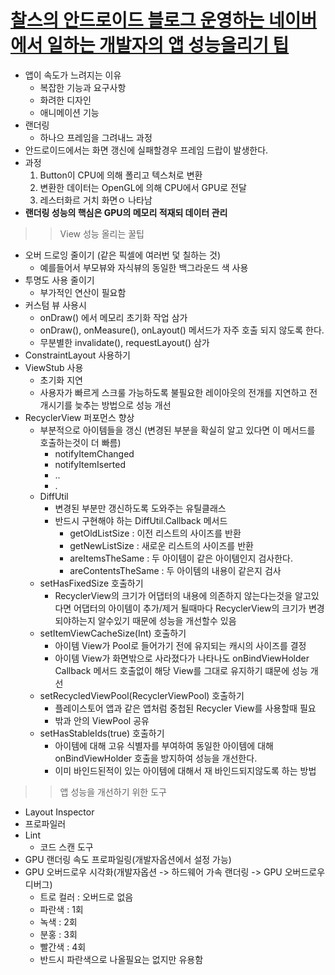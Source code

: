 [찰스의 안드로이드 블로그 운영하는 네이버에서 일하는 개발자의 앱 성능올리기 팁](https://tv.naver.com/v/15353556)
===
* 앱이 속도가 느려지는 이유
  * 복잡한 기능과 요구사항
  * 화려한 디자인
  * 애니메이션 기능
* 랜더링
  * 하나으 프레임을 그려내느 과정
* 안드로이드에서는 화면 갱신에 실패할경우 프레임 드랍이 발생한다. 
* 과정
  1. Button이 CPU에 의해 폴리고 텍스처로 변환
  2. 변환한 데이터는 OpenGL에 의해 CPU에서 GPU로 전달
  3. 레스터화르 거치 화면ㅇ 나타남
* **랜더링 성능의 핵심은 GPU의 메모리 적재되 데이터 관리**

>> View 성능 올리는 꿀팁
* 오버 드로잉 줄이기 (같은 픽셀에 여러번 덫 칠하는 것)
  * 예를들어서 부모뷰와 자식뷰의 동일한 백그라운드 색 사용
* 투명도 사용 줄이기
  * 부가적인 연산이 필요함
* 커스텀 뷰 사용시
  * onDraw() 에서 메모리 초기화 작업 삼가
  * onDraw(), onMeasure(), onLayout() 메서드가 자주 호출 되지 않도록 한다.
  * 무분별한 invalidate(), requestLayout() 삼가
* ConstraintLayout 사용하기
* ViewStub 사용
  * 초기화 지연
  * 사용자가 빠르게 스크룰 가능하도록 불필요한 레이아웃의 전개를 지연하고 전개시기를 늦추는 방법으로 성능 개선
* RecyclerView 퍼포먼스 향상
  * 부분적으로 아이템들을 갱신 (변경된 부분을 확실히 알고 있다면 이 메서드를 호출하는것이 더 빠름)
    * notifyItemChanged
    * notifyItemIserted
    * ..
    * .
  * DiffUtil
    * 변경된 부분만 갱신하도록 도와주는 유틸클래스
    * 반드시 구현해야 하는 DiffUtil.Callback 메서드
      * getOldListSize : 이전 리스트의 사이즈를 반환
      * getNewListSize : 새로운 리스트의 사이즈를 반환
      * areItemsTheSame : 두 아이템이 같은 아이템인지 검사한다.
      * areContentsTheSame : 두 아이템의 내용이 같은지 검사
  * setHasFixedSize 호출하기
    * RecyclerView의 크기가 어댑터의 내용에 의존하지 않는다는것을 알고있다면 어댑터의 아이템이 추가/제거 될때마다 RecyclerView의 크기가 변경되야하는지 알수있기 때문에 성능을 개선할수 있음
  * setItemViewCacheSize(Int) 호출하기
    * 아이템 View가 Pool로 들어가기 전에 유지되는 캐시의 사이즈를 결정
    * 아이템 View가 화면밖으로 사라졌다가 나타나도 onBindViewHolder Callback 메서드 호출없이 해당 View를 그대로 유지하기 떄문에 성능 개선
  * setRecycledViewPool(RecyclerViewPool) 호출하기
    * 플레이스토어 앱과 같은 앱처럼 중첩된 Recycler View를 사용할때 필요
    * 밖과 안의 ViewPool 공유
  * setHasStableIds(true) 호출하기
    * 아이템에 대해 고유 식별자를 부여하여 동일한 아이템에 대해 onBindViewHolder 호출을 방지하여 성능을 개선한다.
    * 이미 바인드된적이 있는 아이템에 대해서 재 바인드되지않도록 하는 방법
    
>> 앱 성능을 개선하기 위한 도구
* Layout Inspector
* 프로파일러
* Lint
  * 코드 스캔 도구
* GPU 랜더링 속도 프로파일링(개발자옵션에서 설정 가능)
* GPU 오버드로우 시각화(개발자옵션 -> 하드웨어 가속 랜더링 -> GPU 오버드로우 디버그)
  * 트로 컬러 : 오버드로 없음
  * 파란색 : 1회
  * 녹색 : 2회
  * 분홍 : 3회
  * 빨간색 : 4회
  * 반드시 파란색으로 나올필요는 없지만 유용함
    
